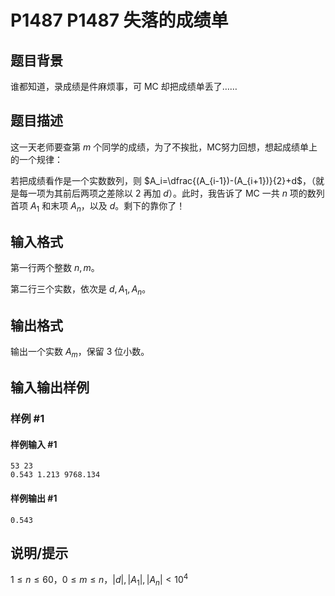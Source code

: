 # P1487 P1487 失落的成绩单

## 题目背景

谁都知道，录成绩是件麻烦事，可 MC 却把成绩单丢了……


## 题目描述

这一天老师要查第 $m$ 个同学的成绩，为了不挨批，MC努力回想，想起成绩单上的一个规律：

若把成绩看作是一个实数数列，则 $A_i=\dfrac{(A_{i-1})-(A_{i+1})}{2}+d$，（就是每一项为其前后两项之差除以 $2$ 再加 $d$）。此时，我告诉了 MC 一共 $n$ 项的数列首项 $A_1$ 和末项 $A_n$，以及 $d$。剩下的靠你了！


## 输入格式

第一行两个整数 $n,m$。

第二行三个实数，依次是 $d,A_1,A_n$。

## 输出格式

输出一个实数 $A_m$，保留 $3$ 位小数。


## 输入输出样例

### 样例 #1

#### 样例输入 #1

```
53 23
0.543 1.213 9768.134
```

#### 样例输出 #1

```
0.543
```

## 说明/提示

$1\le n\le 60$，$0\le m\le n$，$|d|,|A_1|,|A_n|<10^4$

